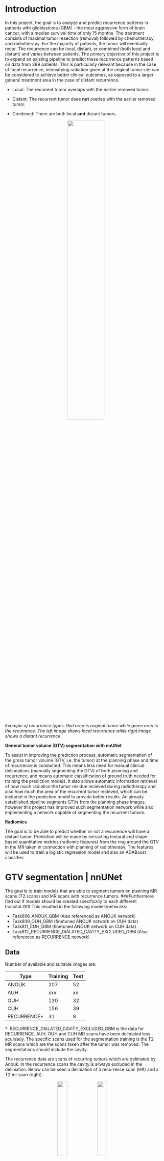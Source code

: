 # Introduction
In this project, the goal is to analyze and predict recurrence patterns in patients with glioblastoma (GBM) - the most aggressive form of brain cancer, with a median survival time of only 15 months. The treatment consists of maximal tumor resection (removal) followed by chemotherapy and radiotherapy. For the majority of patients, the tumor will eventually recur. The recurrence can be local, distant, or combined (both local and distant) and varies between patients. The primary objective of this project is to expand an existing pipeline to predict these recurrence patterns based on data from 389 patients. This is particularly relevant because in the case of local recurrence, intensifying radiation given at the original tumor site can be considered to achieve better clinical outcomes, as opposed to a larger general treatment area in the case of distant recurrence.

* Local: The recurrent tumor overlaps with the earlier removed tumor.
* Distant: The recurrent tumor does **not** overlap with the earlier removed tumor.
* Combined: There are both local **and** distant tumors.

  <p align="center">
  <img src="readme_images/rad_near_far_tumor.png" width=50% />
  </p>
_Example of recurrence types. Red area is original tumor while green area is the recurrence. The left image shows local recurrence while right image shows a distant recurrence._

**General tumor volume (GTV) segmentation with nnUNet**

To assist in improving the prediction process, automatic segmentation of the gross tumor volume  (GTV, i.e. the tumor)  at the planning phase and time of recurrence is conducted. This means less need for manual clinical delineations (manually segmenting the GTV) of both planning and recurrence, and means automatic classification of ground truth needed for training the prediction models. It also allows automatic information retrieval of how much radiation the tumor residue recieved during radiotherapy and also how much the area of the recurrent tumor recieved, which can be included in the prediction model to provide better results.
An already established pipeline segments GTVs from the planning phase images, however this project has improved such segmentation network while also implementing a network capable of segmenting the recurrent tumors.

**Radiomics**

The goal is to be able to predict whether or not a recurrence will have a distant tumor. Prediction will be made by extracting textural and shape-based quantitative metrics (radiomic features) from the ring around the GTV in the MR taken in connection with planning of radiotherapy. The features will be used to train a logistic regression model and also an ADABoost classifier.


# GTV segmentation | nnUNet
The goal is to train models that are able to segment tumors on planning MR scans (T2 scans) and MR scans with recurrence tumors. ###Furthermore find out if models should be created specifically to each different hospital.###
This resulted in the following models/networks:
- Task806_ANOUK_GBM (Also referenced as ANOUK network)
- Task809_OUH_GBM (finetuned ANOUK network on OUH data)
- Task811_CUH_GBM (finetuned ANOUK network on CUH data)
- Task812_RECURRENCE_DIALATED_CAVITY_EXCLUDED_GBM (Also referenced as RECURRENCE network)

## Data
Number of available and suitable images are:
<div align="center">
  
| Type         | Training | Test |
|--------------|----------|------|
| ANOUK        | 207      | 52   |
| AUH          | xxx      | xx   |
| OUH          | 130      | 32   |
| CUH          | 156      | 39   |
| RECURRENCE*  | 31       | 8    |

</div>
*: RECURRENCE_DIALATED_CAVITY_EXCLUDED_GBM is the data for RECURRENCE. 
AUH, OUH and CUH MR scans have been deliniated less acurately.
The specific scans used for the segmentation training is the T2 MR scans which are the scans taken after the tumor was removed. The segmentations should include the cavity.

The recurrence data are scans of recurring tumors which are deliniated by Anouk. In the recurrence scans the cavity is allways excluded in the deliniation. Below can be seen a deliniation of a recurrence scan (left) and a T2 mr scan (right).

  <p align="center">
    <img src="readme_images/recurrence_segmentation.png" width=25% />
      <img src="readme_images/t2_segmentation.png" width=25% />
  </p>

For further details of the data, take a look at the old readme file: old_readme_file.md

## Metrics

To interpret the progression curves and the evalutation boxplots the following metrics are used. 

Hausdorf distance 95th percentile (HD95): A distance metric that measures the maximum of the minimum distances between the predicted segmentation and the ground truth at the 95th percentile.

EVENTUELT: INDSÆT FORMEL OG FIGUR?

Mean surface distance (MSD): This tells us how much, on average, the surface varies between the segmentation and the GT.
SAMME EVENTUELT?

DICE: The Dice coefficient is a measure of the similarity between two sets, A and B. The coefficient ranges from 0 to 1, where 1 indicates that the two sets are identical, and 0 indicates that the two sets have no overlap. 
SAMME EVENTUELT?

DICE is very dependent on volume and therefore can be a somewhat misleading metric, but it is an easy metric to understand compared to MSD and HD95. MSD and HD95 is a better way to actually compare how good a model is performing, so we decided to include all three. 

## Segmenting T2 MR scans (planning MR scan)


Our goal was to segment tumors on planning MR scans. We've had different data sets available, since the tumors on the MR scans in the ANOUK dataset was delineated with focus on training models for tumor segmentation in contrast to the data sets from AUH, OUH and CUH where there were clinical deliniation from different doctors (not as precise). We trained a network only on the data from Anouk as baseline network to do transfer learning from so we could explore the possibility to finetune a network to each hospital. 
Since finetuning was our end goal we only used one fold from the ANOUK network (165 training and 42 validation cases), the model was trained for 1500 epochs. In the figure below a progression curve can be seen:
  <p align="center">
  <img src="readme_images/progression_ANOUK_f0.png" width=50% />
  </p>

The green curve is a rough estimate of the dice metric.
To interpret the progression curve, see under the chapter Model Training at the page:
https://github.com/MIC-DKFZ/nnUNet/tree/nnunetv1


In the following 3 boxplots it can be seen how the different networks (ANOUK, OUH-finetuning, CUH-finetuning) perform on different test sets. We have chosen not to include AUH since there is an overlap between the test and training data between ANOUK and AUH data patientwise.
  <p align="center">
  <img src="readme_images/ANOUK_on_ANOUK_OUH_CUH_edit.jpg" width=50% />
  </p>
  In the above boxplot it can be seen how the single model, ANOUK-network performs on different testsets: ANOUK data's own test set, OUH's testset and CUH's test set.
we wanted to see if finetuning this model to a specific hospital would result in greater results. It can be seen that the ANOUK model performs significantly worse on the OUH and CUH test set, which is expected because of the noisy clinical deliniations of the OUH and CUH MR scans.
In the two boxplots below the performance of the two finetuned networks can be seen. The two networks was the original ANOUK network finetuned with a learning rate of 1e-6 for 350 epoch on a single fold in the 5 fold cross validation.

  (POSSIBLE REFERENCE TO JASPER PAPER!!!)
  <p align="center">
  <img src="readme_images/Task806_ANOUK_GBM_vs_Task809_OUH_GBM_on_OUH_edit.jpg" width=50% />
  </p>
  
NOTE: FIND DET MR SCAN DER FUCKER MEAN OG VIS SEGMENTERINGERNE.
In the above boxplot where we compare the base ANOUK network to the OUH finetuned network, it appears that it is performing slightly worse. And therefore this finetuning wasn't succesful.


  <p align="center">
  <img src="readme_images/Task806_ANOUK_GBM_vs_Task811_CUH_GBM_on_CUH_edit.jpg" width=50% />
  </p>
When finetuning to CUH it looks as if the performance has increased after finetuning, since we get slightly lower values across MSD and Hausdorf and an improved dice.


These results were expected since the deliniatinons were not made with focus on model training. 
The increased variance on the dice boxplot may be caused by tumor volumes differing since the metric is very volume dependent. 



## Segmenting recurrence MR scans
The goal for Task812_RECURRENCE_DIALATED_CAVITY_EXCLUDED_GBM is to segment the recurrence tumors. When segmenting a recurrence tumor there are some clinical definitions of when to include the cavity and when not to, which is hard for a network to learn. Therefore we have finetuned the network on MR scans where the cavity is always excluded, which is different from the segmentations of t2 scans. In the figure below an example of a segmentation of a recurrence tumor can be seen.

  <p align="center">
  <img src="readme_images/recurrence_segmentation.png" width=30% />
  </p>
  
To segment the recurrence MR scans the newtork generated from Task806_ANOUK_GBM was finetuned on a training set consisting of 39 MR scans (31 training cases and 8 test cases).
5 fold cross validation was used in the training to optimize the models performance. When segmenting a recurrence tumor an ensemble was created from the 5 folds. The ensemble prediction is created by averaging the 5 probability maps (one for each model).
through experimenting a learning rate of 1e-6 was determined best suitable for finetuning the network. in the figure below a progression curve from one of the folds can be seen.

  <p align="center">
  <img src="readme_images/progress_t812_f_3.png" width=40% />
  </p>

## Results
After finetuning the network it can be seen that the cavity is now excluded from the segmentations. (see figure below)
<p align="center">
  <img src="readme_images/RECURRENCE_recurrence_prediction.PNG" width=25% />
    <img src="readme_images/ANOUK_recurrence_prediction.png" width=25% />
</p>
The left figure is the prediction from the finetued network and the rigth figure is the prediction from the ANOUK network.
Below is an illustration of the ensemble prediction from the RECURRENCE network:
  <p align="center">
  <img src="readme_images/ensemble.png" width=75% />
  </p>

Below is a figure illustrating the finetuned network compared to the original ANOUK network.
  <p align="center">
  <img src="readme_images/RECURRENCE_on_RECURRENCE_edit.jpg" width=50% />
  </p>




# Radiomics
**Goal:** Be able to predict whether or not a recurrence will have a distant tumor.

This is important as being able to predict if a recurrent tumor is distant or not, may allow treatment during radiotherapy to focus on a concentrated area around the removed tumor in the case of only local recurrence, 
or a broader radiation area in the case of a distant recurrence.

Prediction will be made by extracting textural, shape-based and statistical features about the ring (sphere) around the gross tumor volume (GTV, i.e. the tumor) in the MR scan made during planning of radiotherapy.
The features are then used to fit a logistic regression model and also used to train an ADABoost classifer.

**Process:**
* Create CTV ring
* Extract features from MR using ring as region of interest
* Feature selection
* Prediction using logistic regression
* Prediction using ADABoost

## Data
Number of available and suitable images are:
<div align="center">
  
| Type         | Amount |
|--------------|--------|
| Local        | 274    |
| Distant      | 115    |
| **Total**    | 389    | 

</div>
Recurrences for all images are classified by a single doctor. The tumor is segmented by various doctors in their respective hospital. 

## Creating the CTV ring
Creating the CTV ring needs the following resources:
* Clinical delineation of gross tumor volume.
* MR from planning phase of radiotherapy
* Segmentation of brain (Retrieved through pipeline)

The CTV is the GTV with some margin, here: 2 cm.

**Process of creating the ring:**
1. The largest lesion (i.e. tumor) is kept. The image can contain small parts of tumor, which will mess with the extraction of meaningful radiomic features, thus all lesser tumor are removed.
2. The area of the GTV is dilated (enlarged) by 2x2x1 cm. (Can be interpreted as dragging a sphere around the circumfrence of the GTV)
3. Keep the intersection of the dilated GTV and the brain mask; this ensures that the dilated GTV does not cross the anatomical boundary (i.e. the skull). Now we have CTV seen in image B.
4. The non-dilated GTV is removed from the CTV, resulting in a ring (hollow sphere) around the GTV. Final CTV ring can be seen in image C.

<p align="center">
  <img src="readme_images/rad_GTV.png" />
    <img src="readme_images/rad_Ring.png" />
</p>

## Feature extraction
Extract features from MR using CTV as region of interest. This is done with python
module pyradiomics. Extracted features are:
* First Order Statistics (19 features)
    + _First-order statistics describe the distribution of voxel intensities within the
image region defined by the mask through commonly used and basic metrics.
e.g. Max and mean of voxel intensities_
* Shape-based (3D) (16 features)
    + The 3D shape of the region of interest.
* Grey Level Co-occurrence Matrix (21 features)
* Grey Level Run Length Matrix (16 features)
* Gray Level Size Zone Matrix (16 features)
* Neighbouring Gray Tone Difference Matrix (5 features)

**Totalling 107 features.**
  
_The matrices are essentially textural features describing properties of the local distribution of the gray levels within the ROI based on co-occurrence of gray levels, consecutive
sequence of pixels or zones with the same gray level. The intensity of a pixel or voxel is
also called a grey level or grey tone_

## Feature selection
We use the Mann-Whitney U test (also called the Wilcoxon rank-sum test) to decide which features to use on the time 2 data (planning phase). Here we take each feature for all of the patients, and conduct the Mann-Whitney test on the 2 classes. If we do not have a significant p-value, we do not take the feature into account. It should be noted that we have equal number in the first class, as we have in the second class. This is important for both the selection and the prediction. To exclude multicollinearity we use the pearson's cross-correlation to test, and test whether the correlation is over 0.9. If it is, we exclude one of the features to remove the cross-correlation. 

A relative high significance level should be set, otherwise no features will be selected. When testing with a significance level of 20\% we get the following features: _Shape flatness, Minimum voxel gray level, GLDM: Small Dependence Low Gray Level Emphasis_
<p align="center">
<img src="readme_images/features_after_mannwhitney_test.png" width=100% />
</p>

_Boxplot of the 3 features' values for each class._
## Predict using logistic regression
We use logistic regression to classify whether or not a patient will have a local or distant recurrence, based on the features we have selected from the previous section. We run logistic regression on different models with combinations of the selected features, to see which model performs the best. This can be somewhat time-consuming for a lot of features. We split the data into a train and test set. We do not achieve a prediction accuracy that is higher than what we can classify as random. Furthermore, it does not seem from the box plots that the data is separable by a logistic regression curve.

The best performing model uses all 3 features retrieved in the feature selection section with an accuracy of 48% on the test set.

<p align="center">
<img src="readme_images/confusion_matrix_logistic_regression.png" width=50% />
</p>

_Confusion matrix showing results from the final model on the test set_

## Predict using ADABoost
The ADABoost classifier can be seen as a more all-in-one solution to the classification problem. The solution we have implemented is as follows:

When fitting an ADABoost classifier, it calculates the (gini) importance of each feature. Using 5-fold cross-validation we train a new model on each of the folds we have, and get the features that is most important for ADABoost in making its prediction. We then average the importance over all of the folds and then use the top most important features. By testing on how many features to include, we found that a model using 4 features performed the best, however only with an accuracy of 50% on test set. Including features: _Shape: Sphericity, glszm: Gray Level Non-Uniformity', ngtdm: Contrast, Shape: Surface-Volume Ratio_.

<p align="center">
<img src="readme_images/Feature_importance.png" width=50% />
</p>

_The Gini importance for each of the included features in the final model_

<p align="center">
<img src="readme_images/confusion_matrix_adaboost.png" width=50% />
</p>

_Confusion matrix showing results from the final model on the test set_

# Conclusion
In conclusion, this project has laid a solid foundation for predicting GBM recurrence patterns through advanced segmentation and radiomics. 
Although our current prediction accuracies still need improvement, the methods developed and insights gained provide a strong foundation for future progress, enabling researchers to come to refine these techniques in an effort to one day provide enhanced personalized treatment strategies and improved clinical outcomes for GBM patients.
